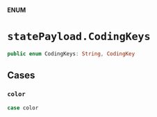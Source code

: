 **ENUM**

# `statePayload.CodingKeys`

```swift
public enum CodingKeys: String, CodingKey
```

## Cases
### `color`

```swift
case color
```
